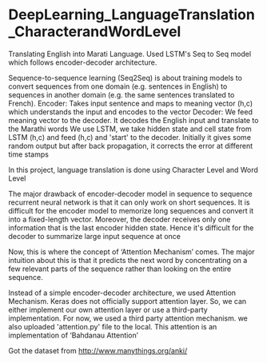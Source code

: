 # DeepLearning_LanguageTranslation_CharacterandWordLevel

Translating English into Marati Language. Used LSTM's Seq to Seq model which follows encoder-decoder architecture. 

Sequence-to-sequence learning (Seq2Seq) is about training models to convert sequences from one domain (e.g. sentences in English) to sequences in another domain (e.g. the same sentences translated to French).
Encoder: Takes input sentence and maps to meaning vector (h,c) which understands the input and encodes to the vector
Decoder: We feed meaning vector to the decoder. It decodes the English input and translate to the Marathi words
We use LSTM, we take hidden state and cell state from LSTM (h,c) and feed (h,c) and 'start' to the decoder. Initially it gives some random output but after back propagation, it corrects the error at different time stamps

In this project, language translation is done using Character Level and Word Level

The major drawback of encoder-decoder model in sequence to sequence recurrent neural network is that it can only work on short sequences. It is difficult for the encoder model to memorize long sequences and convert it into a fixed-length vector. Moreover, the decoder receives only one information that is the last encoder hidden state. Hence it's difficult for the decoder to summarize large input sequence at once

Now, this is where the concept of ‘Attention Mechanism’ comes. The major intuition about this is that it predicts the next word by concentrating on a few relevant parts of the sequence rather than looking on the entire sequence.

Instead of a simple encoder-decoder architecture, we used Attention Mechanism. Keras does not officially support attention layer. So, we can either implement our own attention layer or use a third-party implementation. For now, we used a third party attention mechanism. we also uploaded 'attention.py' file to the local. This attention is an implementation of ‘Bahdanau Attention’ 

Got the dataset from http://www.manythings.org/anki/





